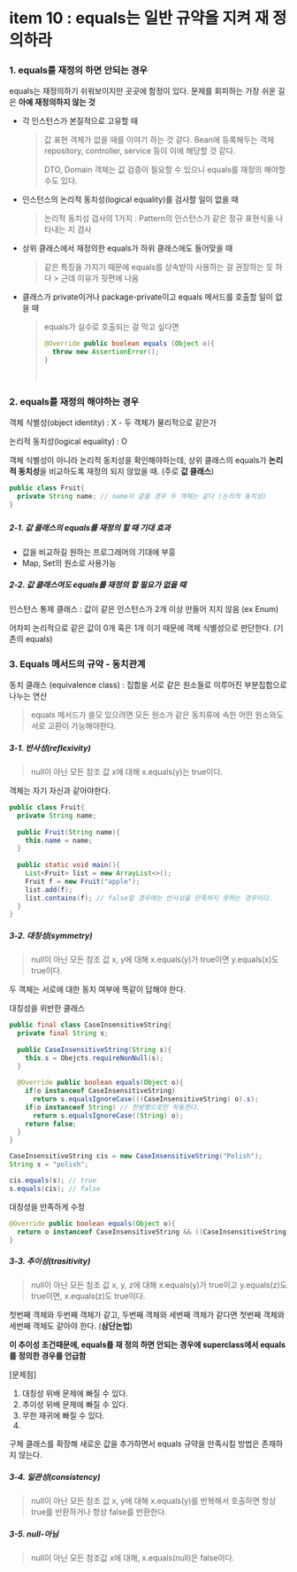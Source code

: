 # item 10 : equals는 일반 규약을 지켜 재 정의하라

### 1. equals를 재정의 하면 안되는 경우

equals는 재정의하기 쉬워보이지만 곳곳에 함정이 있다. 문제를 회피하는 가장 쉬운 길은 **아예 재정의하지 않는 것**

- 각 인스턴스가 본질적으로 고유할 때

  > 값 표현 객체가 없을 때를 이야기 하는 것 같다. Bean에 등록해두는 객체 repository, controller, service 등이 이에 해당할 것 같다.
  >
  > DTO, Domain 객체는 값 검증이 필요할 수 있으니 equals를 재정의 해야할 수도 있다.

- 인스턴스의 논리적 동치성(logical equality)를 검사할 일이 없을 때

  > 논리적 동치성 검사의 1가지 : Pattern의 인스턴스가 같은 정규 표현식을 나타내는 지 검사

- 상위 클래스에서 재정의한 equals가 하위 클래스에도 들어맞을 때

  > 같은 특징을 가지기 때문에 equals를 상속받아 사용하는 걸 권장하는 듯 하다 > 근데 이유가 뒷편에 나옴

- 클래스가 private이거나 package-private이고 equals 메서드를 호출할 일이 없을 때

  > equals가 실수로 호출되는 걸 막고 싶다면
  >
  > ```java
  > @Override public boolean equals (Object o){
  >   throw new AssertionError();
  > }
  > ```
  >
  > ​



### 2. equals를 재정의 해야하는 경우

객체 식별성(object identity) : X - 두 객체가 물리적으로 같은가

논리적 동치성(logical equality) : O  

객체 식별성이 아니라 논리적 동치성을 확인해야하는데, 상위 클래스의 equals가 **논리적 동치성**을 비교하도록 재정의 되지 않았을 때. (주로 **값 클래스**)

```java
public class Fruit{
  private String name; // name이 같을 경우 두 객체는 같다 (논리적 동치성)
}
```

##### 

##### 2-1. 값 클래스의 equals를 재정의 할 때 기대 효과

- 값을 비교하길 원하는 프로그래머의 기대에 부흥
- Map, Set의 원소로 사용가능



##### 2-2. 값 클래스여도 equals를 재정의 할 필요가 없을 때

인스턴스 통제 클래스 : 값이 같은 인스턴스가 2개 이상 만들어 지지 않음 (ex Enum)

어차피 논리적으로 같은 값이 0개 혹은 1개 이기 때문에 객체 식별성으로 판단한다. (기존의 equals)



### 3. Equals 메서드의 규약 - 동치관계

동치 클래스 (equivalence class) : 집합을 서로 같은 원소들로 이루어진 부분집합으로 나누는 연산

> equals 메서드가 쓸모 있으려면 모든 원소가 같은 동치류에 속한 어떤 원소와도 서로 교환이 가능해야한다.



##### 3-1. 반사성(reflexivity)

> null이 아닌 모든 참조 값 x에 대해 x.equals(y)는 true이다.

객체는 자기 자신과 같아야한다.

```java
public class Fruit{
  private String name;
  
  public Fruit(String name){
    this.name = name;
  }
  
  public static void main(){
    List<Fruit> list = new ArrayList<>();
	Fruit f = new Fruit("apple");
    list.add(f);
    list.contains(f); // false일 경우에는 반사성을 만족하지 못하는 경우이다.
  }
}
```



##### 3-2. 대칭성(symmetry)

> null이 아닌 모든 참조 값 x, y에 대해 x.equals(y)가 true이면 y.equals(x)도 true이다.

두 객체는 서로에 대한 동치 여부에 똑같이 답해야 한다.



대칭성을 위반한 클래스

```java
public final class CaseInsensitiveString{
  private final String s;
  
  public CaseInsensitiveString(String s){
    this.s = Obejcts.requireNonNull(s);
  }
  
  @Override public boolean equals(Object o){
    if(o instanceof CaseInsensitiveString)
      return s.equalsIgnoreCase(((CaseInsensitiveString) o).s);
    if(o instanceof String) // 한방향으로만 작동한다.
      return s.equalsIgnoreCase((String) o);
    return false;
  }
}
```

```java
CaseInsensitiveString cis = new CaseInsensitiveString("Polish");
String s = "polish";

cis.equals(s); // true
s.equals(cis); // false
```



대칭성을 만족하게 수정

```java
@Override public boolean equals(Object o){
  return o instanceof CaseInsensitiveString && ((CaseInsensitiveString) o).s.equalsIgnoreCase(s); // String에 대한 instanceof 부분을 빼고 구현한다.
}
```



##### 3-3. 추이성(trasitivity)

> null이 아닌 모든 참조 값 x, y, z에 대해 x.equals(y)가 true이고 y.equals(z)도 true이면, x.equals(z)도 true이다.

첫번째 객체와 두번째 객체가 같고, 두번째 객체와 세번째 객체가 같다면 첫번째 객체와 세번째 객체도 같아야 한다. (**삼단논법**)

**이 추이성 조건때문에, equals를 재 정의 하면 안되는 경우에 superclass에서 equals를 정의한 경우를 언급함**



[문제점]

1. 대칭성 위배 문제에 빠질 수 있다.
2. 추이성 위배 문제에 빠질 수 있다.
3. 무한 재귀에 빠질 수 있다.
4. ​



구체 클래스를 확장해 새로운 값을 추가하면서 equals 규약을 만족시킬 방법은 존재하지 않는다.





##### 3-4. 일관성(consistency)

> null이 아닌 모든 참조 값 x, y에 대해 x.equals(y)를 반복해서 호출하면 항상 true를 반환하거나 항상 false를 반환한다.



##### 3-5. null-아님

> null이 아닌 모든 참조값 x에 대해, x.equals(null)은 false이다.





